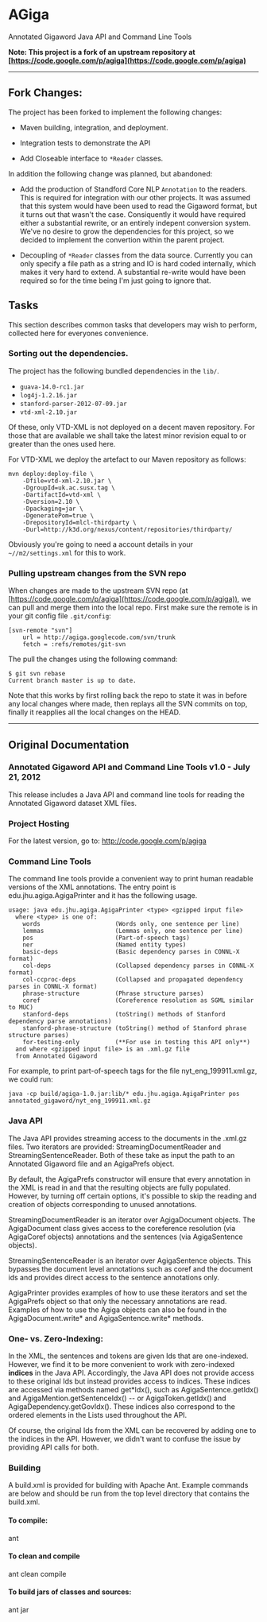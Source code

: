 # AGiga

Annotated Gigaword Java API and Command Line Tools

**Note: This project is a fork of an upstream repository at [https://code.google.com/p/agiga](https://code.google.com/p/agiga)**

---

## Fork Changes:

The project has been forked to implement the following changes:

 * Maven building, integration, and deployment.

 * Integration tests to demonstrate the API
 
 * Add Closeable interface to `*Reader` classes.

In addition the following change was planned, but abandoned:

 * Add the production of Standford Core NLP `Annotation` to the readers. This is required for integration with our other projects. It was assumed that this system would have been used to read the Gigaword format, but it turns out that wasn't the case. Consiquently it would have required either a substantial rewrite, or an entirely indepent conversion system. We've no desire to grow the dependencies for this project, so we decided to implement the convertion within the parent project.
 
 * Decoupling of `*Reader` classes from the data source. Currently you can only specify a file path as a string and IO is hard coded internally, which makes it very hard to extend. A substantial re-write would have been required so for the time being I'm just going to ignore that.

## Tasks

This section describes common tasks that developers may wish to perform, collected here for everyones convenience. 

### Sorting out the dependencies.

The project has the following bundled dependencies in the `lib/`.

 * `guava-14.0-rc1.jar`
 * `log4j-1.2.16.jar`
 * `stanford-parser-2012-07-09.jar`
 * `vtd-xml-2.10.jar`

Of these, only VTD-XML is not deployed on a decent maven repository. For those that are available we shall take the latest minor revision equal to or greater than the ones used here. 

For VTD-XML we deploy the artefact to our Maven repository as follows:

```
mvn deploy:deploy-file \
	-Dfile=vtd-xml-2.10.jar \
	-DgroupId=uk.ac.susx.tag \
	-DartifactId=vtd-xml \
	-Dversion=2.10 \
	-Dpackaging=jar \
	-DgeneratePom=true \
	-DrepositoryId=mlcl-thirdparty \
	-Durl=http://k3d.org/nexus/content/repositories/thirdparty/
```

Obviously you're going to need a account details in your `~//m2/settings.xml` for this to work.


### Pulling upstream changes from the SVN repo

When changes are made to the upstream SVN repo 
(at [https://code.google.com/p/agiga](https://code.google.com/p/agiga)), 
we can pull and merge them into the local repo. First make sure the remote 
is in your git config file `.git/config`:

```
[svn-remote "svn"]
	url = http://agiga.googlecode.com/svn/trunk
	fetch = :refs/remotes/git-svn
```

The pull the changes using the following command:

```
$ git svn rebase
Current branch master is up to date.
```

Note that this works by first rolling back the repo to state it was in before any local changes where made, then replays all the SVN commits on top, finally it reapplies all the local changes on the HEAD.

---

## Original Documentation

### Annotated Gigaword API and Command Line Tools v1.0 - July 21, 2012

This release includes a Java API and command line tools for reading
the Annotated Gigaword dataset XML files. 

### Project Hosting

For the latest version, go to: http://code.google.com/p/agiga

### Command Line Tools

The command line tools provide a convenient way to print human
readable versions of the XML annotations. The entry point is
edu.jhu.agiga.AgigaPrinter and it has the following usage.

```
usage: java edu.jhu.agiga.AgigaPrinter <type> <gzipped input file>
  where <type> is one of:
    words                     (Words only, one sentence per line)
    lemmas                    (Lemmas only, one sentence per line)
    pos                       (Part-of-speech tags)
    ner                       (Named entity types)
    basic-deps                (Basic dependency parses in CONNL-X format)
    col-deps                  (Collapsed dependency parses in CONNL-X format)
    col-ccproc-deps           (Collapsed and propagated dependency parses in CONNL-X format)
    phrase-structure          (Phrase structure parses)
    coref                     (Coreference resolution as SGML similar to MUC)
    stanford-deps             (toString() methods of Stanford dependency parse annotations)
    stanford-phrase-structure (toString() method of Stanford phrase structure parses)
    for-testing-only          (**For use in testing this API only**)
  and where <gzipped input file> is an .xml.gz file
  from Annotated Gigaword
```

For example, to print part-of-speech tags for the file
nyt_eng_199911.xml.gz, we could run:

```
java -cp build/agiga-1.0.jar:lib/* edu.jhu.agiga.AgigaPrinter pos annotated_gigaword/nyt_eng_199911.xml.gz
```
### Java API       

The Java API provides streaming access to the documents in the .xml.gz
files. Two iterators are provided: StreamingDocumentReader and
StreamingSentenceReader. Both of these take as input the path to an
Annotated Gigaword file and an AgigaPrefs object. 

By default, the AgigaPrefs constructor will ensure that every
annotation in the XML is read in and that the resulting objects are
fully populated. However, by turning off certain options, it's
possible to skip the reading and creation of objects corresponding to
unused annotations.

StreamingDocumentReader is an iterator over AgigaDocument objects. The
AgigaDocument class gives access to the coreference resolution (via
AgigaCoref objects) annotations and the sentences (via AgigaSentence
objects).

StreamingSentenceReader is an iterator over AgigaSentence
objects. This bypasses the document level annotations such as coref
and the document ids and provides direct access to the sentence
annotations only.

AgigaPrinter provides examples of how to use these iterators and set
the AgigaPrefs object so that only the necessary annotations are read.
Examples of how to use the Agiga objects can also be found in the
AgigaDocument.write* and AgigaSentence.write* methods.

### One- vs. Zero-Indexing:

In the XML, the sentences and tokens are given Ids that are
one-indexed. However, we find it to be more convenient to work with
zero-indexed **indices** in the Java API. Accordingly, the Java API
does not provide access to these original Ids but instead provides
access to indices. These indices are accessed via methods named
get*Idx(), such as AgigaSentence.getIdx() and
AgigaMention.getSentenceIdx() -- or AgigaToken.getIdx() and
AgigaDependency.getGovIdx(). These indices also correspond to the
ordered elements in the Lists used throughout the API.

Of course, the original Ids from the XML can be recovered by adding
one to the indices in the API. However, we didn't want to confuse the
issue by providing API calls for both.

### Building

A build.xml is provided for building with Apache Ant.  Example
commands are below and should be run from the top level directory that
contains the build.xml.

#### To compile: 
ant

#### To clean and compile
ant clean compile

#### To build jars of classes and sources:
ant jar
